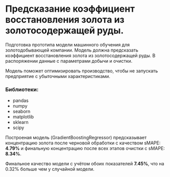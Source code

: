 # Предсказание коэффициент восстановления золота из золотосодержащей руды.
Подготовка прототипа модели машинного обучения для золотодобывающей компании. Модель должна предсказать коэффициент восстановления золота из золотосодержащей руды. В распоряжении данные с параметрами добычи и очистки.

Модель поможет оптимизировать производство, чтобы не запускать предприятие с убыточными характеристиками.

### Библиотеки:
- pandas
- numpy
- seaborn
- matplotlib
- sklearn
- scipy

Построеная модель (GradientBoostingRegressor) предсказывает концентрацию золота после черновой обработки с качеством sMAPE: **4.79%** и финальную концентрацию после всех этапов очистки с sMAPE: **8.34%**.

Финальное качество модели с учётом обоих показателей **7.45%**, что на 0.32% больше чем у случайной модели.
